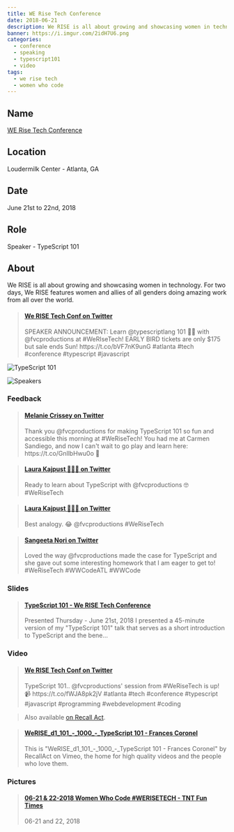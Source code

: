 ```yaml
---
title: WE Rise Tech Conference
date: 2018-06-21
description: We RISE is all about growing and showcasing women in technology.
banner: https://i.imgur.com/2idH7U6.png
categories:
  - conference
  - speaking
  - typescript101
  - video
tags:
  - we rise tech
  - women who code
---
```


## Name

[WE Rise Tech Conference](//werise.tech/)

## Location

Loudermilk Center - Atlanta, GA

## Date

June 21st to 22nd, 2018

## Role

Speaker - TypeScript 101

## About

We RISE is all about growing and showcasing women in technology. For two days, We RISE features women and allies of all genders doing amazing work from all over the world.

<blockquote class="embedly-card"><h4><a href="https://twitter.com/WeRiseConf/status/971815420142419968">We RISE Tech Conf on Twitter</a></h4><p>SPEAKER ANNOUNCEMENT: Learn @typescriptlang 101 👩‍🏫 with @fvcproductions at #WeRIseTech! EARLY BIRD tickets are only $175 but sale ends Sun! https://t.co/bVF7nK9unG #atlanta #tech #conference #typescript #javascript</p></blockquote>
<script async src="//cdn.embedly.com/widgets/platform.js" charset="UTF-8"></script>

![TypeScript 101](https://i.imgur.com/Aa8rQyk.png)

![Speakers](https://i.imgur.com/ChIK0Vk.png)

### Feedback

<blockquote class="embedly-card"><h4><a href="https://twitter.com/MelanieCrissey/status/1009808827108282375">Melanie Crissey on Twitter</a></h4><p>Thank you @fvcproductions for making TypeScript 101 so fun and accessible this morning at #WeRiseTech! You had me at Carmen Sandiego, and now I can't wait to go play and learn here: https://t.co/GnllbHwu0o 💃</p></blockquote>
<script async src="//cdn.embedly.com/widgets/platform.js" charset="UTF-8"></script>

<blockquote class="embedly-card"><h4><a href="https://twitter.com/delusioninabox/status/1009802493059125249">Laura Kajpust 👩‍💻🎨 on Twitter</a></h4><p>Ready to learn about TypeScript with @fvcproductions 🤓 #WeRiseTech</p></blockquote>
<script async src="//cdn.embedly.com/widgets/platform.js" charset="UTF-8"></script>

<blockquote class="embedly-card"><h4><a href="https://twitter.com/delusioninabox/status/1009804839403114497">Laura Kajpust 👩‍💻🎨 on Twitter</a></h4><p>Best analogy. 😂 @fvcproductions #WeRiseTech</p></blockquote>
<script async src="//cdn.embedly.com/widgets/platform.js" charset="UTF-8"></script>

<blockquote class="embedly-card"><h4><a href="https://twitter.com/NoriSangeeta/status/1009809649909067776">Sangeeta Nori on Twitter</a></h4><p>Loved the way @fvcproductions made the case for TypeScript and she gave out some interesting homework that I am eager to get to! #WeRiseTech #WWCodeATL #WWCode</p></blockquote>
<script async src="//cdn.embedly.com/widgets/platform.js" charset="UTF-8"></script>

### Slides

<blockquote class="embedly-card"><h4><a href="https://www.slideshare.net/FVCproductions/typescript-101-we-rise-tech-conference">TypeScript 101 - We RISE Tech Conference</a></h4><p>Presented Thursday - June 21st, 2018 I presented a 45-minute version of my "TypeScript 101" talk that serves as a short introduction to TypeScript and the bene...</p></blockquote>
<script async src="//cdn.embedly.com/widgets/platform.js" charset="UTF-8"></script>

### Video

<blockquote class="embedly-card"><h4><a href="https://twitter.com/WeRiseConf/status/1018888245848035332">We RISE Tech Conf on Twitter</a></h4><p>TypeScript 101.. @fvcproductions' session from #WeRiseTech is up! 📹 https://t.co/fWJA8pk2jV #atlanta #tech #conference #typescript #javascript #programming #webdevelopment #coding</p></blockquote>
<script async src="//cdn.embedly.com/widgets/platform.js" charset="UTF-8"></script>

> Also available [on Recall Act](//www.recallact.com/presentation/typescript-101).

<blockquote class="embedly-card"><h4><a href="https://vimeo.com/279042639">WeRISE_d1_101_-_1000_-_TypeScript 101 - Frances Coronel</a></h4><p>This is "WeRISE_d1_101_-_1000_-_TypeScript 101 - Frances Coronel" by RecallAct on Vimeo, the home for high quality videos and the people who love them.</p></blockquote>
<script async src="//cdn.embedly.com/widgets/platform.js" charset="UTF-8"></script>

### Pictures

<blockquote class="embedly-card"><h4><a href="https://tntfuntimes.smugmug.com/WERISETECH/">06-21 & 22-2018 Women Who Code #WERISETECH - TNT Fun Times</a></h4><p>06-21 and 22, 2018</p></blockquote>
<script async src="//cdn.embedly.com/widgets/platform.js" charset="UTF-8"></script>
